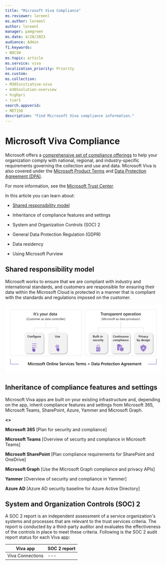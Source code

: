 ```yaml
---
title: "Microsoft Viva Compliance"
ms.reviewer: loreenl
ms.author: loreenl
author: loreenl
manager: pamgreen
ms.date: 4/20/2023
audience: Admin
f1.keywords:
- NOCSH
ms.topic: article
ms.service: viva
localization_priority: Priority
ms.custom:
ms.collection:  
- M365initiative-viva
- m365solution-overview
- highpri
- tier1
search.appverid:
- MET150
description: "Find Microsoft Viva compliance information."
---
```


# Microsoft Viva Compliance

Microsoft offers a [comprehensive set of compliance offerings](https://learn.microsoft.com/compliance) to help your organization comply with national, regional, and industry-specific requirements governing the collection and use and data. 
Microsoft Viva is also covered under the [Microsoft Product Terms](https://www.microsoft.com/licensing/terms/welcome/welcomepage) and [Data Protection Agreement (DPA)](https://www.microsoft.com/licensing/docs/view/Microsoft-Products-and-Services-Data-Protection-Addendum-DPA?year=2021#:~:text=Microsoft%20Products%20and%20Services%20Data%20Protection%20Addendum%20%28DPA%29,to%20the%20Product%20Terms%20site%20%28and%20formerly%20OST%29).

For more information, see the [Microsoft Trust Center](https://www.microsoft.com/trustcenter).

In this article you can learn about:

- [Shared responsibility model](#shared-responsibility-model)

- Inheritance of compliance features and settings

- System and Organization Controls (SOC) 2

- General Data Protection Regulation (GDPR)

- Data residency

- Using Microsoft Purview


## Shared responsibility model
Microsoft works to ensure that we are compliant with industry and international standards, and customers are responsible for ensuring their data within the Microsoft Cloud is protected in a manner that is compliant with the standards and regulations imposed on the customer.

![Image depicting shared responsibility model](./media/viva-compliance.png)

## Inheritance of compliance features and settings
Microsoft Viva apps are built on your existing infrastructure and, depending on the app, inherit compliance features and settings from Microsoft 365, Microsoft Teams, SharePoint, Azure, Yammer and Microsoft Graph.

**<<Image goes here>>**

**Microsoft 365** [Plan for security and compliance]

**Microsoft Teams** [Overview of security and compliance in Microsoft Teams]

**Microsoft SharePoint** [Plan compliance requirements for SharePoint and OneDrive]

**Microsoft Graph** [Use the Microsoft Graph compliance and privacy APIs]
 
**Yammer** [Overview of security and compliance in Yammer]

**Azure AD** [Azure AD security baseline for Azure Active Directory]

## System and Organization Controls (SOC) 2

A SOC 2 report is an independent assessment of a service organization's systems and processes that are relevant to the trust services criteria. The report is conducted by a third-party auditor and evaluates the effectiveness of the controls in place to meet these criteria. 
Following is the SOC 2 audit report status for each Viva app:

|**Viva app**|**SOC 2 report**|
|----------|-----------|
| Viva Connections | --- |

